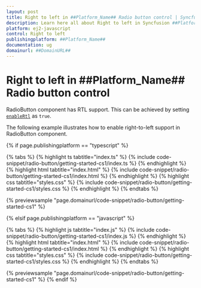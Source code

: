 ```yaml
---
layout: post
title: Right to left in ##Platform_Name## Radio button control | Syncfusion
description: Learn here all about Right to left in Syncfusion ##Platform_Name## Radio button control of Syncfusion Essential JS 2 and more.
platform: ej2-javascript
control: Right to left 
publishingplatform: ##Platform_Name##
documentation: ug
domainurl: ##DomainURL##
---
```


# Right to left in ##Platform_Name## Radio button control

RadioButton component has RTL support. This can be achieved by setting [`enableRtl`](../../api/radio-button#enablertl) as `true`.

The following example illustrates how to enable right-to-left support in RadioButton component.

{% if page.publishingplatform == "typescript" %}

 {% tabs %}
{% highlight ts tabtitle="index.ts" %}
{% include code-snippet/radio-button/getting-started-cs1/index.ts %}
{% endhighlight %}
{% highlight html tabtitle="index.html" %}
{% include code-snippet/radio-button/getting-started-cs1/index.html %}
{% endhighlight %}
{% highlight css tabtitle="styles.css" %}
{% include code-snippet/radio-button/getting-started-cs1/styles.css %}
{% endhighlight %}
{% endtabs %}
        
{% previewsample "page.domainurl/code-snippet/radio-button/getting-started-cs1" %}

{% elsif page.publishingplatform == "javascript" %}

{% tabs %}
{% highlight js tabtitle="index.js" %}
{% include code-snippet/radio-button/getting-started-cs1/index.js %}
{% endhighlight %}
{% highlight html tabtitle="index.html" %}
{% include code-snippet/radio-button/getting-started-cs1/index.html %}
{% endhighlight %}
{% highlight css tabtitle="styles.css" %}
{% include code-snippet/radio-button/getting-started-cs1/styles.css %}
{% endhighlight %}
{% endtabs %}

{% previewsample "page.domainurl/code-snippet/radio-button/getting-started-cs1" %}
{% endif %}